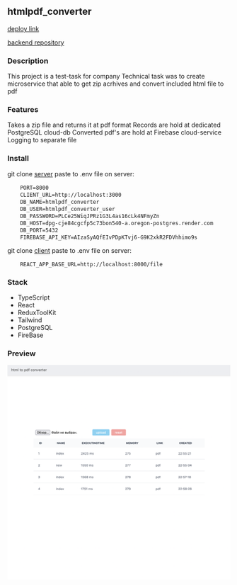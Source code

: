 ## htmlpdf_converter

[deploy link](https://htmlpdf-converter-client.onrender.com)

[backend repository](https://github.com/dmtrack/htmlpdf_converter_server)

### Description

This project is a test-task for company
Technical task was to create microservice that able to get zip acrhives and convert included html file to pdf

### Features

Takes a zip file and returns it at pdf format
Records are hold at dedicated PostgreSQL cloud-db
Converted pdf's are hold at Firebase cloud-service
Logging to separate file

### Install

git clone [server](https://github.com/dmtrack/htmlpdf_converter_server)
paste to .env file on server:

```
    PORT=8000
    CLIENT_URL=http://localhost:3000
    DB_NAME=htmlpdf_converter
    DB_USER=htmlpdf_converter_user
    DB_PASSWORD=PLCe25WiqJPRz1G3L4as16cLk4NFmyZn
    DB_HOST=dpg-cje84cgcfp5c73bon540-a.oregon-postgres.render.com
    DB_PORT=5432
    FIREBASE_API_KEY=AIzaSyAQfEIvPDpKTvj6-G9K2xkR2FDVhhimo9s
```

git clone [client](https://github.com/dmtrack/collections_client.git)
paste to .env file on server:

```
    REACT_APP_BASE_URL=http://localhost:8000/file
```

### Stack

-   TypeScript
-   React
-   ReduxToolKit
-   Tailwind
-   PostgreSQL
-   FireBase

### Preview

![Preview](public/preview1.png)
